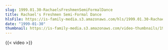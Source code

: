 ```yaml
---
slug: 1999.01.30-RachaelsFreshmenSemiFormalDance
title: Rachael's Freshmen Semi-Formal Dance
hlsFile: https://is-family-media.s3.amazonaws.com/hls/1999.01.30-RachaelsFreshmenSemiFormalDance/1999.01.30-RachaelsFreshmenSemiFormalDance.m3u8
date: "1999-01-30"
thumbnail: https://is-family-media.s3.amazonaws.com/video-thumbnails/1999.01.30-RachaelsFreshmenSemiFormalDance.png
---
```

{{< video >}}
